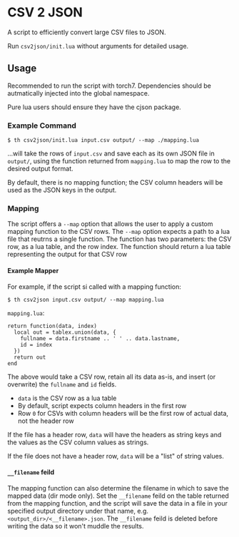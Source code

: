 CSV 2 JSON
==========

A script to efficiently convert large CSV files to JSON.

Run `csv2json/init.lua` without arguments for detailed usage.

Usage
-----

Recommended to run the script with torch7. Dependencies should be autmatically
injected into the global namespace.

Pure lua users should ensure they have the cjson package.

### Example Command

    $ th csv2json/init.lua input.csv output/ --map ./mapping.lua

...will take the rows of `input.csv` and save each as its own JSON file in `output/`,
using the function returned from `mapping.lua` to map the row to the desired
output format.

By default, there is no mapping function; the CSV column headers will be used
as the JSON keys in the output.

### Mapping

The script offers a `--map` option that allows the user to apply a custom mapping
function to the CSV rows. The `--map` option expects a path to a lua file that reutrns
a single function. The function has two parameters: the CSV row, as a lua table, and
the row index. The function should return a lua table representing the output for
that CSV row

#### Example Mapper

For example, if the script si called with a mapping function:

    $ th csv2json input.csv output/ --map mapping.lua

`mapping.lua`:

    return function(data, index)
      local out = tablex.union(data, {
        fullname = data.firstname .. ' ' .. data.lastname,
        id = index
      })
      return out
    end

The above would take a CSV row, retain all its data as-is, and insert (or overwrite)
the `fullname` and `id` fields.

- `data` is the CSV row as a lua table
- By default, script expects column headers in the first row
- Row `0` for CSVs with column headers will be the first row of actual data, not the header row

If the file has a header row, `data` will have the headers as string keys and the
values as the CSV column values as strings.

If the file does not have a header row, `data` will be a "list" of string values.

#### `__filename` feild

The mapping function can also determine the filename in which  to save the mapped data
(dir mode only). Set the `__filename` feild on the table returned from the mapping
function, and the script will save the data in a file in your specified output directory
under that name, e.g. `<output_dir>/<__filename>.json`.
The `__filename` feild is deleted before writing the data so it won't muddle
the results.
